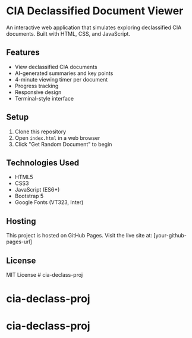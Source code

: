 # CIA Declassified Document Viewer

An interactive web application that simulates exploring declassified CIA documents. Built with HTML, CSS, and JavaScript.

## Features
- View declassified CIA documents
- AI-generated summaries and key points
- 4-minute viewing timer per document
- Progress tracking
- Responsive design
- Terminal-style interface

## Setup
1. Clone this repository
2. Open `index.html` in a web browser
3. Click "Get Random Document" to begin

## Technologies Used
- HTML5
- CSS3
- JavaScript (ES6+)
- Bootstrap 5
- Google Fonts (VT323, Inter)

## Hosting
This project is hosted on GitHub Pages. Visit the live site at: [your-github-pages-url]

## License
MIT License # cia-declass-proj
# cia-declass-proj
# cia-declass-proj
